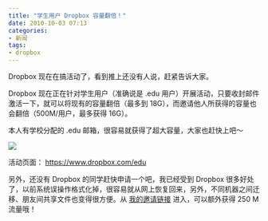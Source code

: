 ```yaml
---
title: "学生用户 Dropbox 容量翻倍！"
date: 2010-10-03 07:13
categories:
- 新闻
tags:
- dropbox
---
```


Dropbox 现在在搞活动了，看到推上还没有人说，赶紧告诉大家。

Dropbox 现在正在针对学生用户（准确说是 .edu
用户）开展活动，只要收封邮件激活一下，就可以将现有的容量翻倍（最多到
18G），而邀请他人所获得的容量也会翻倍（500M/用户，最多获得 16G）。

本人有学校分配的 .edu 邮箱，很容易就获得了超大容量，大家也赶快上吧～

![](http://lh4.ggpht.com/_6pI9N0iQzXE/TKc6j6l5rHI/AAAAAAAAAuU/WSYT4Ad12Yo/dropbox_size.png?imgmax=800)

活动页面： [<https://www.dropbox.com/edu>](https://www.dropbox.com/edu)

另外，还没有 Dropbox 的同学赶快申请一个吧，我已经受到 Dropbox
很多好处了，以前系统误操作格式化掉，很容易就从网上恢复回来，另外，不同机器之间迁移、朋友间共享文件也变得很方便。从
[我的邀请链接](http://www.dropbox.com/referrals/NTExMjY4OTM5)
进入，可以额外获得 250 M 流量哦！

